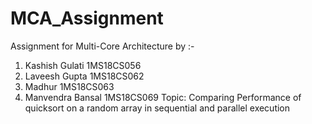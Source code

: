 # MCA_Assignment
Assignment for Multi-Core Architecture by :-
1. Kashish Gulati   1MS18CS056
2. Laveesh Gupta    1MS18CS062
3. Madhur           1MS18CS063
4. Manvendra Bansal 1MS18CS069
Topic: Comparing Performance of quicksort on a random array in sequential and parallel execution
